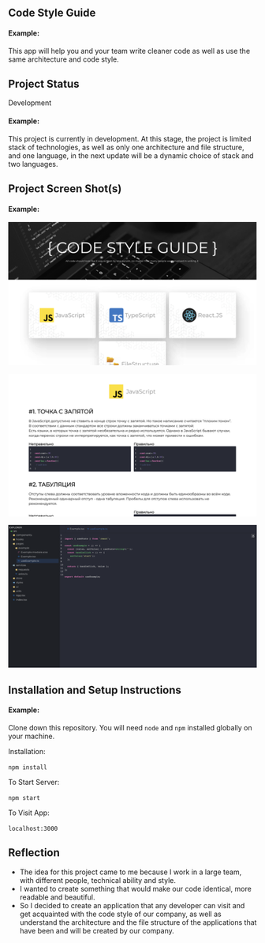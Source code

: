 ## Code Style Guide

#### Example:

This app will help you and your team write cleaner code as well as use the same architecture and code style.

## Project Status
  Development
#### Example:

This project is currently in development. At this stage, the project is limited stack of technologies, as well as only one architecture and file structure, and one language, in the next update will be a dynamic choice of stack and two languages.

## Project Screen Shot(s)

#### Example:

![Main Screen](public/assets/main_screen.png?raw=true "Main Screen")

![JS Code Style Screen](public/assets/style_screen.png?raw=true "JS Code Style Screen")

![File Structure Screen](public/assets/structure_screen.png?raw=true "File Structure Screen")

## Installation and Setup Instructions

#### Example:  

Clone down this repository. You will need `node` and `npm` installed globally on your machine.  

Installation:

`npm install`  

To Start Server:

`npm start`  

To Visit App:

`localhost:3000`  

## Reflection

  - The idea for this project came to me because I work in a large team, with different people, technical ability and style. 
  - I wanted to create something that would make our code identical, more readable and beautiful.
  - So I decided to create an application that any developer can visit and get acquainted with the code style of our company, as well as understand the architecture and the file structure of the applications that have been and will be created by our company.